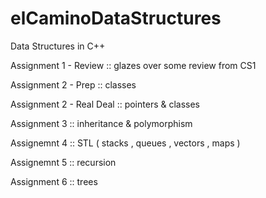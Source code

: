 # elCaminoDataStructures
Data Structures in C++


Assignment 1 - Review :: glazes over some review from CS1

Assignment 2 - Prep :: classes

Assignment 2 - Real Deal :: pointers & classes

Assignment 3 :: inheritance & polymorphism 

Assignemnt 4 :: STL ( stacks , queues , vectors , maps )

Assignemnt 5 :: recursion 

Assignment 6 :: trees
